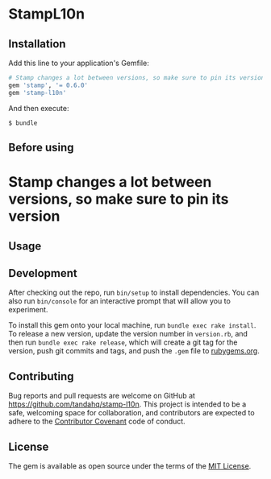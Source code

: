 # StampL10n



## Installation

Add this line to your application's Gemfile:

```ruby
# Stamp changes a lot between versions, so make sure to pin its version
gem 'stamp', '= 0.6.0'
gem 'stamp-l10n'
```

And then execute:

    $ bundle

## Before using

# Stamp changes a lot between versions, so make sure to pin its version

## Usage



## Development

After checking out the repo, run `bin/setup` to install dependencies. You can also run `bin/console` for an interactive prompt that will allow you to experiment.

To install this gem onto your local machine, run `bundle exec rake install`. To release a new version, update the version number in `version.rb`, and then run `bundle exec rake release`, which will create a git tag for the version, push git commits and tags, and push the `.gem` file to [rubygems.org](https://rubygems.org).

## Contributing

Bug reports and pull requests are welcome on GitHub at https://github.com/tandahq/stamp-l10n. This project is intended to be a safe, welcoming space for collaboration, and contributors are expected to adhere to the [Contributor Covenant](http://contributor-covenant.org) code of conduct.


## License

The gem is available as open source under the terms of the [MIT License](http://opensource.org/licenses/MIT).
